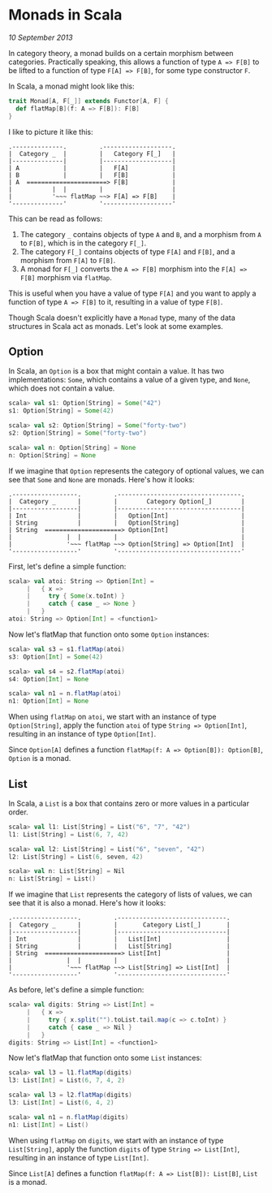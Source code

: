 # Monads in Scala

*10 September 2013*

In category theory, a monad builds on a certain morphism between categories.  Practically speaking, this allows a function of type `A => F[B]` to be lifted to a function of type `F[A] => F[B]`, for some type constructor `F`.

In Scala, a monad might look like this:

```scala
trait Monad[A, F[_]] extends Functor[A, F] {
  def flatMap[B](f: A => F[B]): F[B]
}
```

I like to picture it like this:

```
.--------------.         .-------------------.
|  Category _  |         |   Category F[_]   |
|--------------|         |-------------------|
| A            |         |   F[A]            |
| B            |         |   F[B]            |
| A  ======================> F[B]            |
|           |  |         |                   |
|           '~~~ flatMap ~~> F[A] => F[B]    |
'--------------'         '-------------------'
```

This can be read as follows:

1. The category `_` contains objects of type `A` and `B`, and a morphism from `A` to `F[B]`, which is in the category `F[_]`.
2. The category `F[_]` contains objects of type `F[A]` and `F[B]`, and a morphism from `F[A]` to `F[B]`.
3. A monad for `F[_]` converts the `A => F[B]` morphism into the `F[A] => F[B]` morphism via `flatMap`.

This is useful when you have a value of type `F[A]` and you want to apply a function of type `A => F[B]` to it, resulting in a value of type `F[B]`.

Though Scala doesn't explicitly have a `Monad` type, many of the data structures in Scala act as monads.  Let's look at some examples.

## Option

In Scala, an `Option` is a box that might contain a value.  It has two implementations: `Some`, which contains a value of a given type, and `None`, which does not contain a value.

```scala
scala> val s1: Option[String] = Some("42")
s1: Option[String] = Some(42)

scala> val s2: Option[String] = Some("forty-two")
s2: Option[String] = Some("forty-two")

scala> val n: Option[String] = None
n: Option[String] = None
```

If we imagine that `Option` represents the category of optional values, we can see that `Some` and `None` are monads.  Here's how it looks:


```
.------------------.         .----------------------------------.
|  Category _      |         |        Category Option[_]        |
|------------------|         |----------------------------------|
| Int              |         |   Option[Int]                    |
| String           |         |   Option[String]                 |
| String  =====================> Option[Int]                    |
|               |  |         |                                  |
|               '~~~ flatMap ~~> Option[String] => Option[Int]  |
'------------------'         '----------------------------------'
```

First, let's define a simple function:

```scala
scala> val atoi: String => Option[Int] =
     |   { x => 
     |     try { Some(x.toInt) }
     |     catch { case _ => None }
     |   }
atoi: String => Option[Int] = <function1>
```

Now let's flatMap that function onto some `Option` instances:

```scala
scala> val s3 = s1.flatMap(atoi)
s3: Option[Int] = Some(42)

scala> val s4 = s2.flatMap(atoi)
s4: Option[Int] = None

scala> val n1 = n.flatMap(atoi)
n1: Option[Int] = None
```

When using `flatMap` on `atoi`, we start with an instance of type `Option[String]`, apply the function `atoi` of type `String => Option[Int]`, resulting in an instance of type `Option[Int]`.

Since `Option[A]` defines a function `flatMap(f: A => Option[B]): Option[B]`, `Option` is a monad.

## List

In Scala, a `List` is a box that contains zero or more values in a particular order.

```scala
scala> val l1: List[String] = List("6", "7", "42")
l1: List[String] = List(6, 7, 42)

scala> val l2: List[String] = List("6", "seven", "42")
l2: List[String] = List(6, seven, 42)

scala> val n: List[String] = Nil
n: List[String] = List()
```

If we imagine that `List` represents the category of lists of values, we can see that it is also a monad.  Here's how it looks:

```
.------------------.         .------------------------------.
|  Category _      |         |       Category List[_]       |
|------------------|         |------------------------------|
| Int              |         |   List[Int]                  |
| String           |         |   List[String]               |
| String  =====================> List[Int]                  |
|               |  |         |                              |
|               '~~~ flatMap ~~> List[String] => List[Int]  |
'------------------'         '------------------------------'
```

As before, let's define a simple function:

```scala
scala> val digits: String => List[Int] =
     |   { x =>
     |     try { x.split("").toList.tail.map(c => c.toInt) }
     |     catch { case _ => Nil }
     |   }
digits: String => List[Int] = <function1>
```

Now let's flatMap that function onto some `List` instances:

```scala
scala> val l3 = l1.flatMap(digits)
l3: List[Int] = List(6, 7, 4, 2)

scala> val l3 = l2.flatMap(digits)
l3: List[Int] = List(6, 4, 2)

scala> val n1 = n.flatMap(digits)
n1: List[Int] = List()
```

When using `flatMap` on `digits`, we start with an instance of type `List[String]`, apply the function `digits` of type `String => List[Int]`, resulting in an instance of type `List[Int]`.

Since `List[A]` defines a function `flatMap(f: A => List[B]): List[B]`, `List` is a monad.
